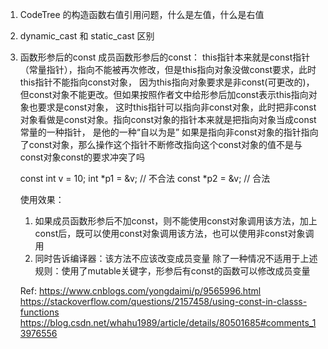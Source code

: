 1. CodeTree 的构造函数右值引用问题，什么是左值，什么是右值
2. dynamic_cast 和 static_cast 区别
3. 函数形参后的const
    成员函数形参后的const：
    this指针本来就是const指针（常量指针），指向不能被再次修改，但是this指向对象没做const要求，此时this指针不能指向const对象，
    因为this指向对象要求是非const(可更改的)，但const对象不能更改。但如果按照作者文中给形参后加const表示this指向对象也要求是const对象，
    这时this指针可以指向非const对象，此时把非const对象看做是const对象。指向const对象的指针本来就是把指向对象当成const常量的一种指针，
    是他的一种“自以为是”
    如果是指向非const对象的指针指向了const对象，那么操作这个指针不断修改指向这个const对象的值不是与const对象const的要求冲突了吗

    const int v = 10;
    int *p1 = &v;   // 不合法
    const *p2 = &v;  // 合法

    使用效果：
    1. 如果成员函数形参后不加const，则不能使用const对象调用该方法，加上const后，既可以使用const对象调用该方法，也可以使用非const对象调用
    2. 同时告诉编译器：该方法不应该改变成员变量
    除了一种情况不适用于上述规则：使用了mutable关键字，形参后有const的函数可以修改成员变量

    Ref:
    https://www.cnblogs.com/yongdaimi/p/9565996.html
    https://stackoverflow.com/questions/2157458/using-const-in-classs-functions
    https://blog.csdn.net/whahu1989/article/details/80501685#comments_13976556